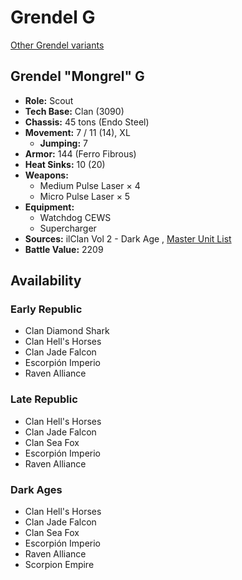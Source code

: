 # Grendel G 

[Other Grendel variants](../grendel.md) 

## Grendel "Mongrel" G 

- **Role:** Scout 
- **Tech Base:** Clan (3090) 
- **Chassis:** 45 tons (Endo Steel) 
- **Movement:** 7 / 11 (14), XL 
  - **Jumping:** 7 
- **Armor:** 144 (Ferro Fibrous) 
- **Heat Sinks:** 10 (20) 
- **Weapons:** 
  - Medium Pulse Laser × 4 
  - Micro Pulse Laser × 5 
- **Equipment:** 
  - Watchdog CEWS 
  - Supercharger 
- **Sources:** ilClan Vol 2 - Dark Age , [Master Unit List](http://masterunitlist.info/Unit/Details/7459/grendel-mongrel-g) 
- **Battle Value:** 2209 

## Availability 

### Early Republic 

- Clan Diamond Shark 
- Clan Hell's Horses 
- Clan Jade Falcon 
- Escorpión Imperio 
- Raven Alliance 

### Late Republic 

- Clan Hell's Horses 
- Clan Jade Falcon 
- Clan Sea Fox 
- Escorpión Imperio 
- Raven Alliance 

### Dark Ages 

- Clan Hell's Horses 
- Clan Jade Falcon 
- Clan Sea Fox 
- Escorpión Imperio 
- Raven Alliance 
- Scorpion Empire 

